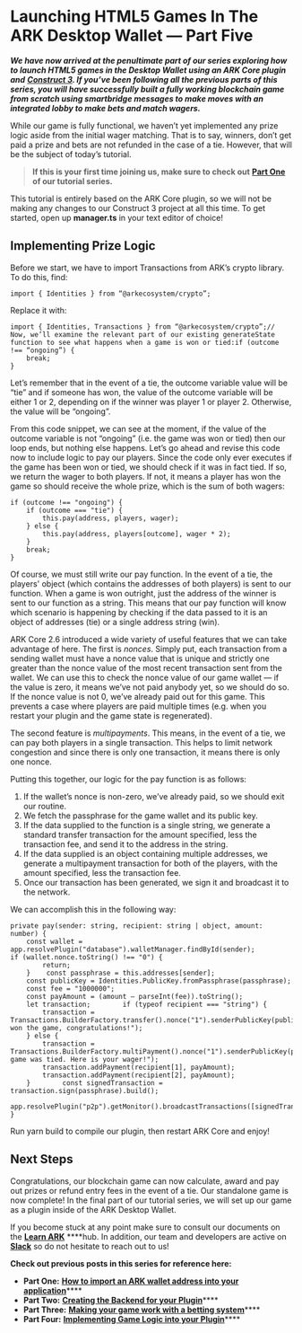 # Launching HTML5 Games In The ARK Desktop Wallet — Part Five



_**We have now arrived at the penultimate part of our series exploring how to launch HTML5 games in the Desktop Wallet using an ARK Core plugin and**_ [_**Construct 3**_](https://editor.construct.net/)_**. If you’ve been following all the previous parts of this series, you will have successfully built a fully working blockchain game from scratch using smartbridge messages to make moves with an integrated lobby to make bets and match wagers.**_

While our game is fully functional, we haven’t yet implemented any prize logic aside from the initial wager matching. That is to say, winners, don’t get paid a prize and bets are not refunded in the case of a tie. However, that will be the subject of today’s tutorial.

> **If this is your first time joining us, make sure to check out** [**Part One**](https://blog.ark.io/launching-html5-games-in-the-ark-desktop-wallet-part-one-b26fd444f0d7) **of our tutorial series.**

This tutorial is entirely based on the ARK Core plugin, so we will not be making any changes to our Construct 3 project at all this time. To get started, open up **manager.ts** in your text editor of choice!

## Implementing Prize Logic <a id="8190"></a>

Before we start, we have to import Transactions from ARK’s crypto library. To do this, find:

```text
import { Identities } from “@arkecosystem/crypto”;
```

Replace it with:

```text
import { Identities, Transactions } from “@arkecosystem/crypto”;// Now, we’ll examine the relevant part of our existing generateState function to see what happens when a game is won or tied:if (outcome !== “ongoing”) {
    break;
}
```

Let’s remember that in the event of a tie, the outcome variable value will be “tie” and if someone has won, the value of the outcome variable will be either 1 or 2, depending on if the winner was player 1 or player 2. Otherwise, the value will be “ongoing”.

From this code snippet, we can see at the moment, if the value of the outcome variable is not “ongoing” \(i.e. the game was won or tied\) then our loop ends, but nothing else happens. Let’s go ahead and revise this code now to include logic to pay our players. Since the code only ever executes if the game has been won or tied, we should check if it was in fact tied. If so, we return the wager to both players. If not, it means a player has won the game so should receive the whole prize, which is the sum of both wagers:

```text
if (outcome !== "ongoing") {
    if (outcome === "tie") {
        this.pay(address, players, wager);
    } else {
        this.pay(address, players[outcome], wager * 2);
    }
    break;
}
```

Of course, we must still write our pay function. In the event of a tie, the players' object \(which contains the addresses of both players\) is sent to our function. When a game is won outright, just the address of the winner is sent to our function as a string. This means that our pay function will know which scenario is happening by checking if the data passed to it is an object of addresses \(tie\) or a single address string \(win\).

ARK Core 2.6 introduced a wide variety of useful features that we can take advantage of here. The first is _nonces_. Simply put, each transaction from a sending wallet must have a nonce value that is unique and strictly one greater than the nonce value of the most recent transaction sent from the wallet. We can use this to check the nonce value of our game wallet — if the value is zero, it means we’ve not paid anybody yet, so we should do so. If the nonce value is not 0, we’ve already paid out for this game. This prevents a case where players are paid multiple times \(e.g. when you restart your plugin and the game state is regenerated\).

The second feature is _multipayments_. This means, in the event of a tie, we can pay both players in a single transaction. This helps to limit network congestion and since there is only one transaction, it means there is only one nonce.

Putting this together, our logic for the pay function is as follows:

1. If the wallet’s nonce is non-zero, we’ve already paid, so we should exit our routine.
2. We fetch the passphrase for the game wallet and its public key.
3. If the data supplied to the function is a single string, we generate a standard transfer transaction for the amount specified, less the transaction fee, and send it to the address in the string.
4. If the data supplied is an object containing multiple addresses, we generate a multipayment transaction for both of the players, with the amount specified, less the transaction fee.
5. Once our transaction has been generated, we sign it and broadcast it to the network.

We can accomplish this in the following way:

```text
private pay(sender: string, recipient: string | object, amount: number) {
    const wallet = app.resolvePlugin("database").walletManager.findById(sender);        if (wallet.nonce.toString() !== "0") {
        return;
    }    const passphrase = this.addresses[sender];
    const publicKey = Identities.PublicKey.fromPassphrase(passphrase);
    const fee = "1000000";
    const payAmount = (amount — parseInt(fee)).toString();
    let transaction;        if (typeof recipient === "string") {
        transaction = Transactions.BuilderFactory.transfer().nonce("1").senderPublicKey(publicKey).recipientId(recipient).fee(fee).amount(payAmount).vendorField("You won the game, congratulations!");
    } else {
        transaction = Transactions.BuilderFactory.multiPayment().nonce("1").senderPublicKey(publicKey).fee(fee).vendorField("The game was tied. Here is your wager!");
        transaction.addPayment(recipient[1], payAmount);
        transaction.addPayment(recipient[2], payAmount);
    }        const signedTransaction = transaction.sign(passphrase).build();
    app.resolvePlugin("p2p").getMonitor().broadcastTransactions([signedTransaction]);
}
```

Run yarn build to compile our plugin, then restart ARK Core and enjoy!

## Next Steps <a id="bca5"></a>

Congratulations, our blockchain game can now calculate, award and pay out prizes or refund entry fees in the event of a tie. Our standalone game is now complete! In the final part of our tutorial series, we will set up our game as a plugin inside of the ARK Desktop Wallet.

If you become stuck at any point make sure to consult our documents on the [**Learn ARK**](https://learn.ark.dev/core-getting-started/setting-up-your-development-environment) ****hub. In addition, our team and developers are active on [**Slack**](https://ark.io/slack) so do not hesitate to reach out to us!

**Check out previous posts in this series for reference here:**

* **Part One:** [**How to import an ARK wallet address into your application**](https://guides.ark.dev/launching-html5-games-in-the-ark-desktop-wallet/launching-html5-games-in-the-ark-desktop-wallet-part-one)\*\*\*\*
* **Part Two:** [**Creating the Backend for your Plugin**](https://guides.ark.dev/launching-html5-games-in-the-ark-desktop-wallet/launching-html5-games-in-the-ark-desktop-wallet-part-two)\*\*\*\*
* **Part Three:** [**Making your game work with a betting system**](https://guides.ark.dev/launching-html5-games-in-the-ark-desktop-wallet/launching-html5-games-in-the-ark-desktop-wallet-part-three)\*\*\*\*
* **Part Four:** [**Implementing Game Logic into your Plugin**](https://guides.ark.dev/launching-html5-games-in-the-ark-desktop-wallet/launching-html5-games-in-the-ark-desktop-wallet-part-four)\*\*\*\*



